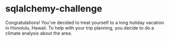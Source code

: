# sqlalchemy-challenge

Congratulations! You've decided to treat yourself to a long holiday vacation in Honolulu, Hawaii. To help with your trip planning, you decide to do a climate analysis about the area.

